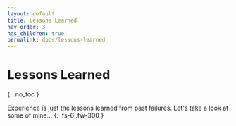 ```yaml
---
layout: default
title: Lessons Learned
nav_order: 3
has_children: true
permalink: docs/lessons-learned
---
```


# Lessons Learned
{: .no_toc }

Experience is just the lessons learned from past failures. Let's take a look at some of mine...
{: .fs-6 .fw-300 }
